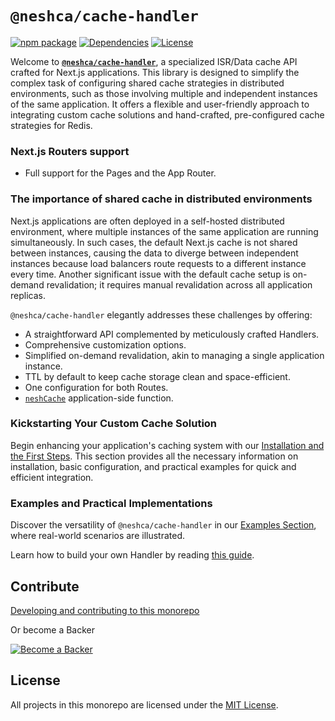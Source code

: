 # `@neshca/cache-handler`

[![npm package](https://img.shields.io/npm/v/@neshca/cache-handler/latest.svg)](https://www.npmjs.com/package/@neshca/cache-handler)
[![Dependencies](https://img.shields.io/npm/dm/@neshca/cache-handler)](https://www.npmjs.com/package/@neshca/cache-handler)
[![License](https://img.shields.io/npm/l/express.svg)](https://github.com/caching-tools/next-shared-cache/blob/canary/packages/cache-handler/LICENSE)

Welcome to [**`@neshca/cache-handler`**](./packages/cache-handler/README.md), a specialized ISR/Data cache API crafted for Next.js applications. This library is designed to simplify the complex task of configuring shared cache strategies in distributed environments, such as those involving multiple and independent instances of the same application. It offers a flexible and user-friendly approach to integrating custom cache solutions and hand-crafted, pre-configured cache strategies for Redis.

### Next.js Routers support

- Full support for the Pages and the App Router.

### The importance of shared cache in distributed environments

Next.js applications are often deployed in a self-hosted distributed environment, where multiple instances of the same application are running simultaneously. In such cases, the default Next.js cache is not shared between instances, causing the data to diverge between independent instances because load balancers route requests to a different instance every time. Another significant issue with the default cache setup is on-demand revalidation; it requires manual revalidation across all application replicas.

`@neshca/cache-handler` elegantly addresses these challenges by offering:

- A straightforward API complemented by meticulously crafted Handlers.
- Comprehensive customization options.
- Simplified on-demand revalidation, akin to managing a single application instance.
- TTL by default to keep cache storage clean and space-efficient.
- One configuration for both Routes.
- [`neshCache`](https://caching-tools.github.io/next-shared-cache/functions/nesh-cache) application-side function.

### Kickstarting Your Custom Cache Solution

Begin enhancing your application's caching system with our [Installation and the First Steps](https://caching-tools.github.io/next-shared-cache/installation). This section provides all the necessary information on installation, basic configuration, and practical examples for quick and efficient integration.

### Examples and Practical Implementations

Discover the versatility of `@neshca/cache-handler` in our [Examples Section](https://caching-tools.github.io/next-shared-cache/redis), where real-world scenarios are illustrated.

Learn how to build your own Handler by reading [this guide](https://caching-tools.github.io/next-shared-cache/usage/creating-a-custom-handler).

## Contribute

[Developing and contributing to this monorepo](./docs/contributing/monorepo.md)

Or become a Backer

[![Become a Backer](https://opencollective.com/caching-tools/tiers/backer.svg?avatarHeight=64)](https://opencollective.com/caching-tools#support)

## License

All projects in this monorepo are licensed under the [MIT License](./LICENSE).
